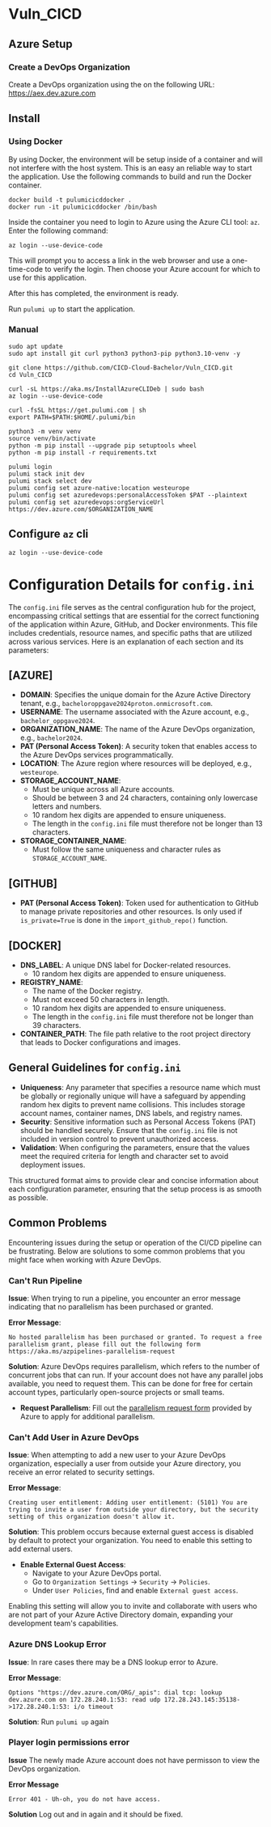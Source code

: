 # Vuln_CICD


## Azure Setup
### Create a DevOps Organization
Create a DevOps organization using the on the following URL: https://aex.dev.azure.com 



## Install

### Using Docker
By using Docker, the environment will be setup inside of a container and will not interfere with the host system. This is an easy an reliable way to start the application. 
Use the following commands to build and run the Docker container.
```
docker build -t pulumicicddocker .
docker run -it pulumicicddocker /bin/bash
```
Inside the container you need to login to Azure using the Azure CLI tool: `az`. Enter the following command:
```
az login --use-device-code
```
This will prompt you to access a link in the web browser and use a one-time-code to verify the login. Then choose your Azure account for which to use for this application.

After this has completed, the environment is ready.

Run `pulumi up` to start the application.


### Manual
```
sudo apt update
sudo apt install git curl python3 python3-pip python3.10-venv -y

git clone https://github.com/CICD-Cloud-Bachelor/Vuln_CICD.git
cd Vuln_CICD

curl -sL https://aka.ms/InstallAzureCLIDeb | sudo bash
az login --use-device-code

curl -fsSL https://get.pulumi.com | sh
export PATH=$PATH:$HOME/.pulumi/bin

python3 -m venv venv
source venv/bin/activate
python -m pip install --upgrade pip setuptools wheel
python -m pip install -r requirements.txt

pulumi login
pulumi stack init dev
pulumi stack select dev
pulumi config set azure-native:location westeurope
pulumi config set azuredevops:personalAccessToken $PAT --plaintext
pulumi config set azuredevops:orgServiceUrl https://dev.azure.com/$ORGANIZATION_NAME
```

## Configure `az` cli
```
az login --use-device-code
```

# Configuration Details for `config.ini`

The `config.ini` file serves as the central configuration hub for the project, encompassing critical settings that are essential for the correct functioning of the application within Azure, GitHub, and Docker environments. This file includes credentials, resource names, and specific paths that are utilized across various services. Here is an explanation of each section and its parameters:

## [AZURE]
- **DOMAIN**: Specifies the unique domain for the Azure Active Directory tenant, e.g., `bacheloroppgave2024proton.onmicrosoft.com`.
- **USERNAME**: The username associated with the Azure account, e.g., `bachelor_oppgave2024`.
- **ORGANIZATION_NAME**: The name of the Azure DevOps organization, e.g., `bachelor2024`.
- **PAT (Personal Access Token)**: A security token that enables access to the Azure DevOps services programmatically.
- **LOCATION**: The Azure region where resources will be deployed, e.g., `westeurope`.
- **STORAGE_ACCOUNT_NAME**: 
  - Must be unique across all Azure accounts.
  - Should be between 3 and 24 characters, containing only lowercase letters and numbers.
  - 10 random hex digits are appended to ensure uniqueness.
  - The length in the `config.ini` file must therefore not be longer than 13 characters.
- **STORAGE_CONTAINER_NAME**:
  - Must follow the same uniqueness and character rules as `STORAGE_ACCOUNT_NAME`.

## [GITHUB]
- **PAT (Personal Access Token)**: Token used for authentication to GitHub to manage private repositories and other resources. Is only used if `is_private=True` is done in the `import_github_repo()` function.

## [DOCKER]
- **DNS_LABEL**: A unique DNS label for Docker-related resources.
  - 10 random hex digits are appended to ensure uniqueness.
- **REGISTRY_NAME**:
  - The name of the Docker registry.
  - Must not exceed 50 characters in length.
  - 10 random hex digits are appended to ensure uniqueness.
  - The length in the `config.ini` file must therefore not be longer than 39 characters.
- **CONTAINER_PATH**: The file path relative to the root project directory that leads to Docker configurations and images.

## General Guidelines for `config.ini`
- **Uniqueness**: Any parameter that specifies a resource name which must be globally or regionally unique will have a safeguard by appending random hex digits to prevent name collisions. This includes storage account names, container names, DNS labels, and registry names.
- **Security**: Sensitive information such as Personal Access Tokens (PAT) should be handled securely. Ensure that the `config.ini` file is not included in version control to prevent unauthorized access.
- **Validation**: When configuring the parameters, ensure that the values meet the required criteria for length and character set to avoid deployment issues.

This structured format aims to provide clear and concise information about each configuration parameter, ensuring that the setup process is as smooth as possible.

## Common Problems

Encountering issues during the setup or operation of the CI/CD pipeline can be frustrating. Below are solutions to some common problems that you might face when working with Azure DevOps.

### Can't Run Pipeline

**Issue**: When trying to run a pipeline, you encounter an error message indicating that no parallelism has been purchased or granted.

**Error Message**:
```
No hosted parallelism has been purchased or granted. To request a free parallelism grant, please fill out the following form https://aka.ms/azpipelines-parallelism-request
```

**Solution**: Azure DevOps requires parallelism, which refers to the number of concurrent jobs that can run. If your account does not have any parallel jobs available, you need to request them. This can be done for free for certain account types, particularly open-source projects or small teams.

- **Request Parallelism**: Fill out the [parallelism request form](https://aka.ms/azpipelines-parallelism-request) provided by Azure to apply for additional parallelism.

### Can't Add User in Azure DevOps

**Issue**: When attempting to add a new user to your Azure DevOps organization, especially a user from outside your Azure directory, you receive an error related to security settings.

**Error Message**:
```
Creating user entitlement: Adding user entitlement: (5101) You are trying to invite a user from outside your directory, but the security setting of this organization doesn't allow it.
```

**Solution**: This problem occurs because external guest access is disabled by default to protect your organization. You need to enable this setting to add external users.

- **Enable External Guest Access**:
  - Navigate to your Azure DevOps portal.
  - Go to `Organization Settings` -> `Security` -> `Policies`.
  - Under `User Policies`, find and enable `External guest access`.

Enabling this setting will allow you to invite and collaborate with users who are not part of your Azure Active Directory domain, expanding your development team's capabilities.

### Azure DNS Lookup Error

**Issue**: In rare cases there may be a DNS lookup error to Azure. 

**Error Message**:
```
Options "https://dev.azure.com/ORG/_apis": dial tcp: lookup dev.azure.com on 172.28.240.1:53: read udp 172.28.243.145:35138->172.28.240.1:53: i/o timeout
```

**Solution**: Run `pulumi up` again

### Player login permissions error

**Issue** The newly made Azure account does not have permisson to view the DevOps organization.

**Error Message**
```
Error 401 - Uh-oh, you do not have access.
```

**Solution** Log out and in again and it should be fixed.